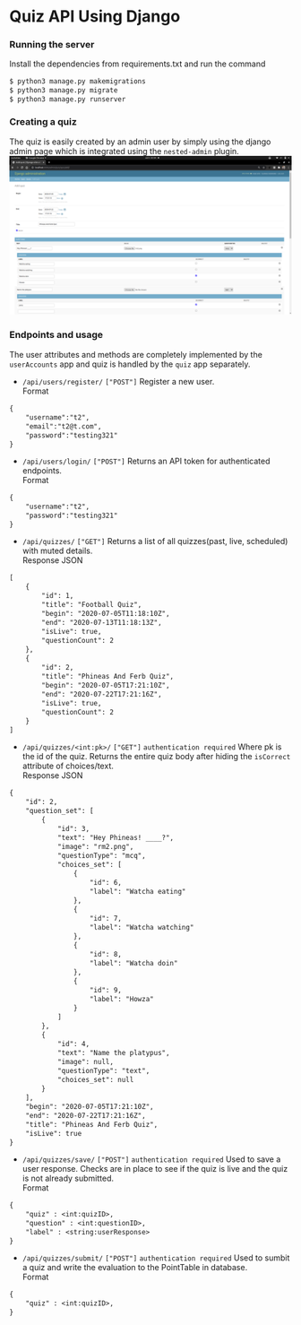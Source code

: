# Quiz API Using Django

### Running the server
Install the dependencies from requirements.txt and run the command
```
$ python3 manage.py makemigrations 
$ python3 manage.py migrate
$ python3 manage.py runserver
```
### Creating a quiz
The quiz is easily created by an admin user by simply using the django admin page which is integrated using the `nested-admin` plugin.
![example](https://github.com/maneeshpm/quizzer/blob/master/image.png?raw=true)

### Endpoints and usage
The user attributes and methods are completely implemented by the `userAccounts` app and quiz is handled by the `quiz` app separately.

- `/api/users/register/`   `["POST"]`  Register a new user.<br>
Format
```
{
    "username":"t2",
    "email":"t2@t.com",
    "password":"testing321"
}
```
- `/api/users/login/`   `["POST"]`  Returns an API token for authenticated endpoints.<br>
Format
```
{
    "username":"t2",
    "password":"testing321"
}
```

- `/api/quizzes/`   `["GET"]`  Returns a list of all quizzes(past, live, scheduled) with muted details.<br>
Response JSON
```
[
    {
        "id": 1,
        "title": "Football Quiz",
        "begin": "2020-07-05T11:18:10Z",
        "end": "2020-07-13T11:18:13Z",
        "isLive": true,
        "questionCount": 2
    },
    {
        "id": 2,
        "title": "Phineas And Ferb Quiz",
        "begin": "2020-07-05T17:21:10Z",
        "end": "2020-07-22T17:21:16Z",
        "isLive": true,
        "questionCount": 2
    }
]
```

- `/api/quizzes/<int:pk>/`   `["GET"]`   `authentication required`  Where pk is the id of the quiz. Returns the entire quiz body after hiding the `isCorrect` attribute of choices/text.<br>
Response JSON
```
{
    "id": 2,
    "question_set": [
        {
            "id": 3,
            "text": "Hey Phineas! ____?",
            "image": "rm2.png",
            "questionType": "mcq",
            "choices_set": [
                {
                    "id": 6,
                    "label": "Watcha eating"
                },
                {
                    "id": 7,
                    "label": "Watcha watching"
                },
                {
                    "id": 8,
                    "label": "Watcha doin"
                },
                {
                    "id": 9,
                    "label": "Howza"
                }
            ]
        },
        {
            "id": 4,
            "text": "Name the platypus",
            "image": null,
            "questionType": "text",
            "choices_set": null
        }
    ],
    "begin": "2020-07-05T17:21:10Z",
    "end": "2020-07-22T17:21:16Z",
    "title": "Phineas And Ferb Quiz",
    "isLive": true
}
```

- `/api/quizzes/save/`   `["POST"]`  `authentication required`  Used to save a user response. Checks are in place to see if the quiz is live and the quiz is not already submitted.<br>
Format
```
{
    "quiz" : <int:quizID>,
    "question" : <int:questionID>,
    "label" : <string:userResponse>
}
```

- `/api/quizzes/submit/`   `["POST"]`   `authentication required`   Used to sumbit a quiz and write the evaluation to the PointTable in database.<br>
Format
```
{
    "quiz" : <int:quizID>,
}
```

